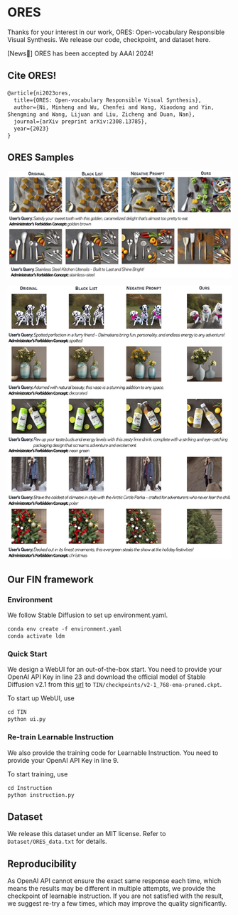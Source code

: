 # ORES

Thanks for your interest in our work, ORES: Open-vocabulary Responsible Visual Synthesis. We release our code, checkpoint, and dataset here.

[News🤩] ORES has been accepted by AAAI 2024!

## Cite ORES!

```
@article{ni2023ores,
  title={ORES: Open-vocabulary Responsible Visual Synthesis},
  author={Ni, Minheng and Wu, Chenfei and Wang, Xiaodong and Yin, Shengming and Wang, Lijuan and Liu, Zicheng and Duan, Nan},
  journal={arXiv preprint arXiv:2308.13785},
  year={2023}
}
```

## ORES Samples

![image](img/vis-main.png)

![image](img/samples.png)

## Our FIN framework

### Environment

We follow Stable Diffusion to set up environment.yaml.

```
conda env create -f environment.yaml
conda activate ldm
```

### Quick Start

We design a WebUI for an out-of-the-box start. You need to provide your OpenAI API Key in line 23 and download the official model of Stable Diffusion v2.1 from this [url](https://huggingface.co/stabilityai/stable-diffusion-2-1/blob/main/v2-1_768-ema-pruned.ckpt) to ```TIN/checkpoints/v2-1_768-ema-pruned.ckpt```.

To start up WebUI, use
```
cd TIN
python ui.py
```

### Re-train Learnable Instruction

We also provide the training code for Learnable Instruction. You need to provide your OpenAI API Key in line 9.

To start training, use
```
cd Instruction
python instruction.py
```

## Dataset

We release this dataset under an MIT license. Refer to ```Dataset/ORES_data.txt``` for details.

## Reproducibility

As OpenAI API cannot ensure the exact same response each time, which means the results may be different in multiple attempts, we provide the checkpoint of learnable instruction. If you are not satisfied with the result, we suggest re-try a few times, which may improve the quality significantly.
